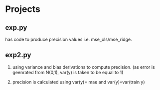 # Projects
## exp.py

has code to produce precision values i.e. mse_ols/mse_ridge. 

## exp2.py

1) using variance and bias derivations to compute precision. (as error is geenrated from N(0,1), var(y) is taken 
to be equal to 1)

2) precision is calculated using var(y)= mae and var(y)=var(train y)
